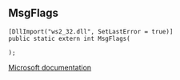 ## MsgFlags

```
[DllImport("ws2_32.dll", SetLastError = true)]
public static extern int MsgFlags(
   
);
```

[Microsoft documentation](https://docs.microsoft.com/en-us/windows/win32/winsock/msgflags)
